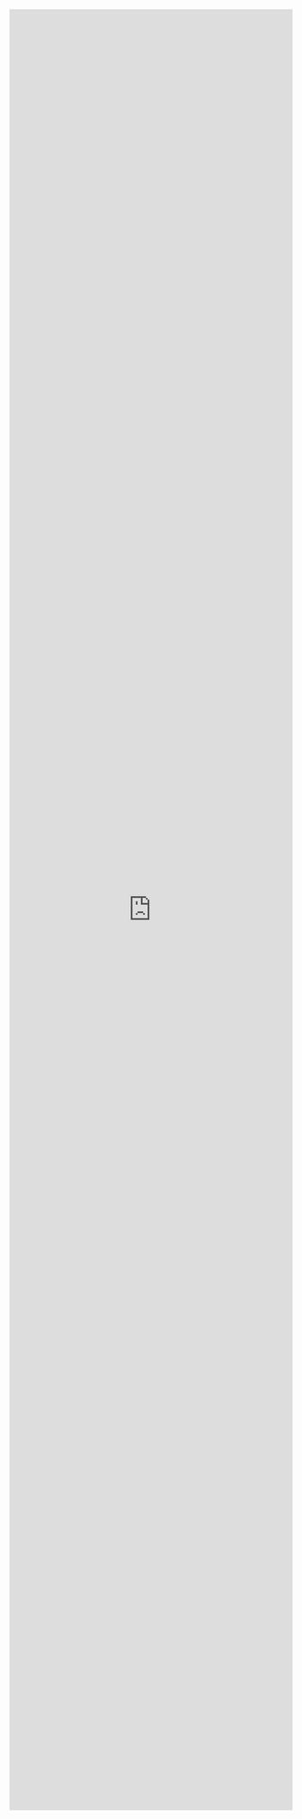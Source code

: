 <iframe width='100%' style='height:80vh' frameborder='0' src='https://app.termly.io/document/terms-of-use-for-saas/2a4f5bc1-dcb6-473b-99cb-48745ea19857'>
</iframe>
